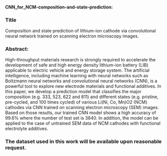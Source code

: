 ####  CNN_for_NCM-composition-and-state-prediction:
### Title
Composition and state prediction of lithium-ion cathode via convolutional neural network trained on scanning electron microscopy images.


### Abstract:
High-throughput materials research is strongly required to accelerate the development of safe and high energy density lithium-ion battery (LIB) applicable to electric vehicle and energy storage system. The artificial intelligence, including machine learning with neural networks such as Boltzmann neural networks and convolutional neural networks (CNN), is a powerful tool to explore new electrode materials and functional additives. In this paper, we develop a prediction model that classifies the major composition (e.g. 333, 523, 622 and 811) and different states (e.g. pristine, pre-cycled, and 100 times cycled) of various Li(Ni, Co, Mn)O2 (NCM) cathodes via CNN trained on scanning electron microscopy (SEM) images. Based on those results, our trained CNN model shows a high accuracy of 99.6% where the number of test set is 3840. In addition, the model can be applied to the case of untrained SEM data of NCM cathodes with functional electrolyte additives.

###  The dataset  used in this work will be available upon reasonable request.
